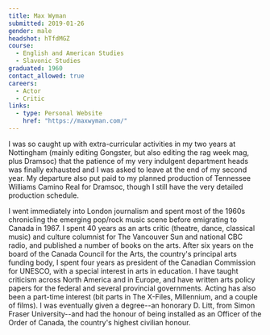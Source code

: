 ```yaml
---
title: Max Wyman
submitted: 2019-01-26
gender: male
headshot: hTfdMGZ
course:
  - English and American Studies
  - Slavonic Studies
graduated: 1960
contact_allowed: true
careers:
  - Actor
  - Critic
links:
  - type: Personal Website
    href: "https://maxwyman.com/"
---
```


I was so caught up with extra-curricular activities in my two years at Nottingham (mainly editing Gongster, but also editing the rag week mag, plus Dramsoc) that the patience of my very indulgent department heads was finally exhausted and I was asked to leave at the end of my second year. My departure also put paid to my planned production of Tennessee Williams Camino Real for Dramsoc, though I still have the very detailed production schedule. 


I went immediately into London journalism and spent most of the 1960s chronicling the emerging pop/rock music scene before emigrating to Canada in 1967. I spent 40 years as an arts critic (theatre, dance, classical music) and culture columnist for The Vancouver Sun and national CBC radio, and published a number of books on the arts. After six years on the board of the Canada Council for the Arts, the country's principal arts funding body, I spent four years as president of the Canadian Commission for UNESCO, with a special interest in arts in education. I have taught criticism across North America and in Europe, and have written arts policy papers for the federal and several provincial governments. Acting has also been a part-time interest (bit parts in The X-Files, Millennium, and a couple of films). I was eventually given a degree--an honorary D. Litt, from Simon Fraser University--and had the honour of being installed as an Officer of the Order of Canada, the country's highest civilian honour.
 